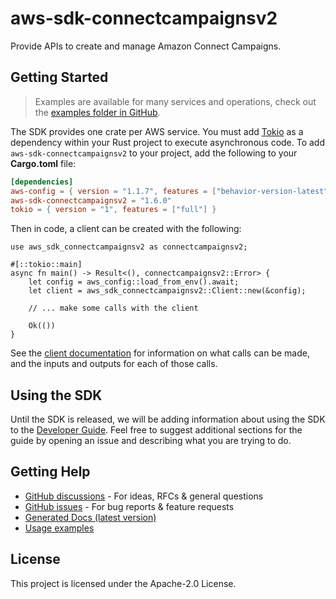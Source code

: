 # aws-sdk-connectcampaignsv2

Provide APIs to create and manage Amazon Connect Campaigns.

## Getting Started

> Examples are available for many services and operations, check out the
> [examples folder in GitHub](https://github.com/awslabs/aws-sdk-rust/tree/main/examples).

The SDK provides one crate per AWS service. You must add [Tokio](https://crates.io/crates/tokio)
as a dependency within your Rust project to execute asynchronous code. To add `aws-sdk-connectcampaignsv2` to
your project, add the following to your **Cargo.toml** file:

```toml
[dependencies]
aws-config = { version = "1.1.7", features = ["behavior-version-latest"] }
aws-sdk-connectcampaignsv2 = "1.6.0"
tokio = { version = "1", features = ["full"] }
```

Then in code, a client can be created with the following:

```rust,no_run
use aws_sdk_connectcampaignsv2 as connectcampaignsv2;

#[::tokio::main]
async fn main() -> Result<(), connectcampaignsv2::Error> {
    let config = aws_config::load_from_env().await;
    let client = aws_sdk_connectcampaignsv2::Client::new(&config);

    // ... make some calls with the client

    Ok(())
}
```

See the [client documentation](https://docs.rs/aws-sdk-connectcampaignsv2/latest/aws_sdk_connectcampaignsv2/client/struct.Client.html)
for information on what calls can be made, and the inputs and outputs for each of those calls.

## Using the SDK

Until the SDK is released, we will be adding information about using the SDK to the
[Developer Guide](https://docs.aws.amazon.com/sdk-for-rust/latest/dg/welcome.html). Feel free to suggest
additional sections for the guide by opening an issue and describing what you are trying to do.

## Getting Help

* [GitHub discussions](https://github.com/awslabs/aws-sdk-rust/discussions) - For ideas, RFCs & general questions
* [GitHub issues](https://github.com/awslabs/aws-sdk-rust/issues/new/choose) - For bug reports & feature requests
* [Generated Docs (latest version)](https://awslabs.github.io/aws-sdk-rust/)
* [Usage examples](https://github.com/awslabs/aws-sdk-rust/tree/main/examples)

## License

This project is licensed under the Apache-2.0 License.

